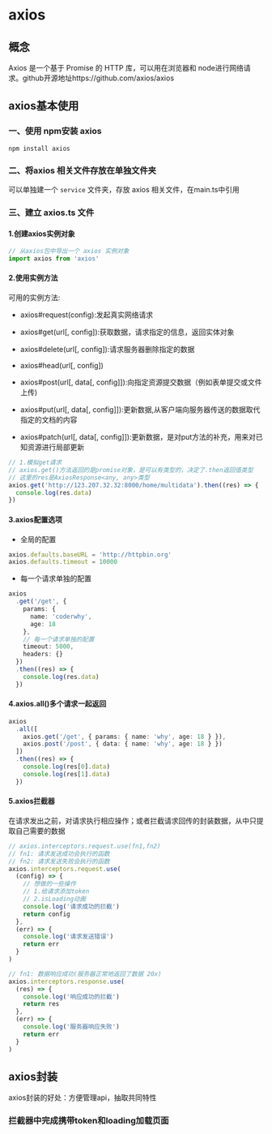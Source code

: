 # axios
## 概念
Axios 是一个基于 Promise 的 HTTP 库，可以用在浏览器和 node进行网络请求。github开源地址https://github.com/axios/axios
## axios基本使用
### 一、使用 npm安装 axios 
`npm install axios`
### 二、将axios 相关文件存放在单独文件夹
可以单独建一个 `service` 文件夹，存放 axios 相关文件，在main.ts中引用
### 三、建立 axios.ts 文件
#### 1.创建axios实例对象
```typescript
// 从axios包中导出一个 axios 实例对象
import axios from 'axios'
```
#### 2.使用实例方法
可用的实例方法:
* axios#request(config):发起真实网络请求
* axios#get(url[, config]):获取数据，请求指定的信息，返回实体对象

* axios#delete(url[, config]):请求服务器删除指定的数据

* axios#head(url[, config])
* axios#post(url[, data[, config]]):向指定资源提交数据（例如表单提交或文件上传)

* axios#put(url[, data[, config]]):更新数据,从客户端向服务器传送的数据取代指定的文档的内容
* axios#patch(url[, data[, config]]):更新数据，是对put方法的补充，用来对已知资源进行局部更新

```typescript
// 1.模拟get请求
// axios.get()方法返回的是promise对象，是可以有类型的，决定了.then返回值类型
// 这里的res是AxiosResponse<any, any>类型
axios.get('http://123.207.32.32:8000/home/multidata').then((res) => {
  console.log(res.data)
})
```

#### 3.axios配置选项
* 全局的配置
```typescript
axios.defaults.baseURL = 'http://httpbin.org'
axios.defaults.timeout = 10000
```
* 每一个请求单独的配置
```typescript
axios
  .get('/get', {
    params: {
      name: 'coderwhy',
      age: 18
    },
    // 每一个请求单独的配置
    timeout: 5000,
    headers: {}
  })
  .then((res) => {
    console.log(res.data)
  })
```
#### 4.axios.all()多个请求一起返回
```typescript
axios
  .all([
    axios.get('/get', { params: { name: 'why', age: 18 } }),
    axios.post('/post', { data: { name: 'why', age: 18 } })
  ])
  .then((res) => {
    console.log(res[0].data)
    console.log(res[1].data)
  })
```
#### 5.axios拦截器
在请求发出之前，对请求执行相应操作；或者拦截请求回传的封装数据，从中只提取自己需要的数据
```typescript
// axios.interceptors.request.use(fn1,fn2)
// fn1: 请求发送成功会执行的函数
// fn2: 请求发送失败会执行的函数
axios.interceptors.request.use(
  (config) => {
    // 想做的一些操作
    // 1.给请求添加token
    // 2.isLoading动画
    console.log('请求成功的拦截')
    return config
  },
  (err) => {
    console.log('请求发送错误')
    return err
  }
)

// fn1: 数据响应成功(服务器正常地返回了数据 20x)
axios.interceptors.response.use(
  (res) => {
    console.log('响应成功的拦截')
    return res
  },
  (err) => {
    console.log('服务器响应失败')
    return err
  }
)
```
## axios封装
axios封装的好处：方便管理api，抽取共同特性
### 拦截器中完成携带token和loading加载页面


